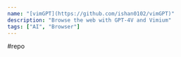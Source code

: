 ```yaml
---
name: "[vimGPT](https://github.com/ishan0102/vimGPT)"
description: "Browse the web with GPT-4V and Vimium"
tags: ["AI", "Browser"]
---
```

#repo
